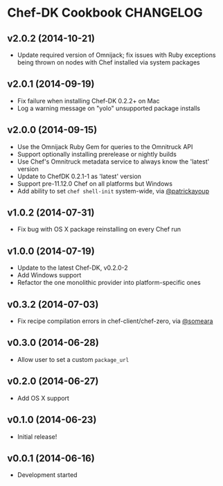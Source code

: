 Chef-DK Cookbook CHANGELOG
==========================

v2.0.2 (2014-10-21)
-------------------
* Update required version of Omnijack; fix issues with Ruby exceptions being
  thrown on nodes with Chef installed via system packages

v2.0.1 (2014-09-19)
-------------------
* Fix failure when installing Chef-DK 0.2.2+ on Mac
* Log a warning message on "yolo" unsupported package installs

v2.0.0 (2014-09-15)
-------------------
* Use the Omnijack Ruby Gem for queries to the Omnitruck API
* Support optionally installing prerelease or nightly builds
* Use Chef's Omnitruck metadata service to always know the 'latest' version
* Update to ChefDK 0.2.1-1 as 'latest' version
* Support pre-11.12.0 Chef on all platforms but Windows
* Add ability to set `chef shell-init` system-wide, via [@patrickayoup][]

[@patrickayoup]: https://github.com/patrickayoup

v1.0.2 (2014-07-31)
-------------------
* Fix bug with OS X package reinstalling on every Chef run

v1.0.0 (2014-07-19)
-------------------
* Update to the latest Chef-DK, v0.2.0-2
* Add Windows support
* Refactor the one monolithic provider into platform-specific ones

v0.3.2 (2014-07-03)
-------------------
* Fix recipe compilation errors in chef-client/chef-zero, via [@someara][]

[@someara]: https://github.com/someara


v0.3.0 (2014-06-28)
-------------------
* Allow user to set a custom `package_url`


v0.2.0 (2014-06-27)
-------------------
* Add OS X support


v0.1.0 (2014-06-23)
-------------------
- Initial release!


v0.0.1 (2014-06-16)
-------------------
- Development started
